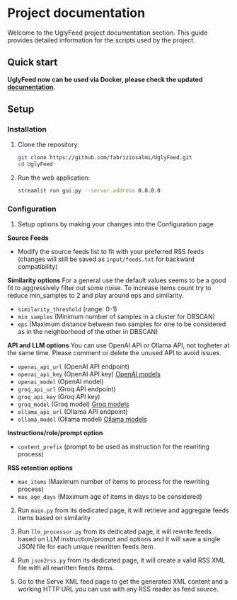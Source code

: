# Project documentation
Welcome to the UglyFeed project documentation section. This guide provides detailed information for the scripts used by the project.

## Quick start
**UglyFeed now can be used via Docker, please check the updated [documentation](https://github.com/fabriziosalmi/UglyFeed/blob/main/docs/docker.md).**

## Setup

### Installation

1. Clone the repository:
    ```sh
    git clone https://github.com/fabriziosalmi/UglyFeed.git
    cd UglyFeed
    ```

2. Run the web application:
    ```sh
    streamlit run gui.py --server.address 0.0.0.0
    ```

### Configuration

1. Setup options by making your changes into the Configuration page

**Source Feeds**
- Modify the source feeds list to fit with your preferred RSS feeds (changes will still be saved as `input/feeds.txt` for backward compatibility)

**Similarity options**
For a general use the default values seems to be a good fit to aggressively filter out some noise. To increase items count try to reduce min_samples to 2 and play around eps and similarity.

- `similarity_threshold` (range: 0-1)
- `min_samples` (Minimum number of samples in a cluster for DBSCAN)
- `eps` (Maximum distance between two samples for one to be considered as in the neighborhood of the other in DBSCAN)

**API and LLM options**
You can use OpenAI API or Ollama API, not togheter at the same time. Please comment or delete the unused API to avoid issues.

- `openai_api_url` (OpenAI API endpoint)
- `openai_api_key` (OpenAI API key) [OpenAI models](https://platform.openai.com/docs/models)
- `openai_model` (OpenAI model)
- `groq_api_url` (Groq API endpoint)
- `groq_api_key` (Groq API key)
- `groq_model` (Groq model) [Groq models](https://console.groq.com/docs/models)
- `ollama_api_url` (Ollama API endpoint)
- `ollama_model` (Ollama model) [Ollama models](https://platform.openai.com/docs/models)

**Instructions/role/prompt option**
- `content_prefix` (prompt to be used as instruction for the rewriting process)

**RSS retention options**
- `max_items` (Maximum number of items to process for the rewriting process)
- `max_age_days` (Maximum age of items in days to be considered)

2. Run `main.py` from its dedicated page, it will retrieve and aggregate feeds items based on similarity

3. Run `llm_processor.py` from its dedicated page, it will rewrite feeds based on LLM instruction/prompt and options and it will save a single JSON file for each unique rewritten feeds item.

4. Run `json2rss.py` from its dedicated page, it will create a valid RSS XML file with all rewritten feeds items.

5. Go to the Serve XML feed page to get the generated XML content and a working HTTP URL you can use with any RSS reader as feed source.
